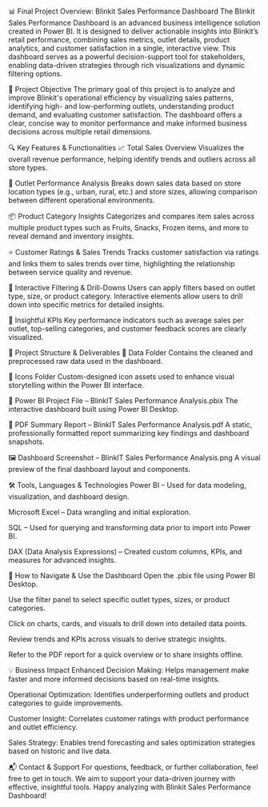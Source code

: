 📊 Final Project Overview: Blinkit Sales Performance Dashboard
The Blinkit Sales Performance Dashboard is an advanced business intelligence solution created in Power BI. It is designed to deliver actionable insights into Blinkit’s retail performance, combining sales metrics, outlet details, product analytics, and customer satisfaction in a single, interactive view. This dashboard serves as a powerful decision-support tool for stakeholders, enabling data-driven strategies through rich visualizations and dynamic filtering options.

🎯 Project Objective
The primary goal of this project is to analyze and improve Blinkit's operational efficiency by visualizing sales patterns, identifying high- and low-performing outlets, understanding product demand, and evaluating customer satisfaction. The dashboard offers a clear, concise way to monitor performance and make informed business decisions across multiple retail dimensions.

🔍 Key Features & Functionalities
📈 Total Sales Overview
Visualizes the overall revenue performance, helping identify trends and outliers across all store types.

🏪 Outlet Performance Analysis
Breaks down sales data based on store location types (e.g., urban, rural, etc.) and store sizes, allowing comparison between different operational environments.

📦 Product Category Insights
Categorizes and compares item sales across multiple product types such as Fruits, Snacks, Frozen items, and more to reveal demand and inventory insights.

⭐ Customer Ratings & Sales Trends
Tracks customer satisfaction via ratings and links them to sales trends over time, highlighting the relationship between service quality and revenue.

🧩 Interactive Filtering & Drill-Downs
Users can apply filters based on outlet type, size, or product category. Interactive elements allow users to drill down into specific metrics for detailed insights.

🧠 Insightful KPIs
Key performance indicators such as average sales per outlet, top-selling categories, and customer feedback scores are clearly visualized.

📂 Project Structure & Deliverables
📁 Data Folder
Contains the cleaned and preprocessed raw data used in the dashboard.

📁 Icons Folder
Custom-designed icon assets used to enhance visual storytelling within the Power BI interface.

📄 Power BI Project File – BlinkIT Sales Performance Analysis.pbix
The interactive dashboard built using Power BI Desktop.

📄 PDF Summary Report – BlinkIT Sales Performance Analysis.pdf
A static, professionally formatted report summarizing key findings and dashboard snapshots.

🖼 Dashboard Screenshot – BlinkIT Sales Performance Analysis.png
A visual preview of the final dashboard layout and components.

🛠 Tools, Languages & Technologies
Power BI – Used for data modeling, visualization, and dashboard design.

Microsoft Excel – Data wrangling and initial exploration.

SQL – Used for querying and transforming data prior to import into Power BI.

DAX (Data Analysis Expressions) – Created custom columns, KPIs, and measures for advanced insights.

🚀 How to Navigate & Use the Dashboard
Open the .pbix file using Power BI Desktop.

Use the filter panel to select specific outlet types, sizes, or product categories.

Click on charts, cards, and visuals to drill down into detailed data points.

Review trends and KPIs across visuals to derive strategic insights.

Refer to the PDF report for a quick overview or to share insights offline.

💡 Business Impact
Enhanced Decision Making: Helps management make faster and more informed decisions based on real-time insights.

Operational Optimization: Identifies underperforming outlets and product categories to guide improvements.

Customer Insight: Correlates customer ratings with product performance and outlet efficiency.

Sales Strategy: Enables trend forecasting and sales optimization strategies based on historic and live data.

📬 Contact & Support
For questions, feedback, or further collaboration, feel free to get in touch.
We aim to support your data-driven journey with effective, insightful tools.
Happy analyzing with Blinkit Sales Performance Dashboard!


